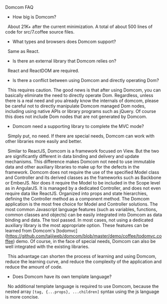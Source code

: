 Domcom FAQ

* How big is Domcom?

  About 21K+ after the current minimization. A total of about 500 lines of code for src/7.coffee source files.

* What types and browsers does Domcom support?

  Same as React.

* Is there an external library that Domcom relies on?

  React and ReactDOM are required.

* Is there a conflict between using Domcom and directly operating Dom?

  This requires caution. The good news is that after using Domcom, you can basically eliminate the need to directly operate Dom. Regardless, unless there is a real need and you already know the internals of domcom, please be careful not to directly manipulate Domcom managed Dom nodes, including using native APIs or library programs such as jQuery. Of course this does not include Dom nodes that are not generated by Domcom.

* Domcom need a supporting library to complete the MVC mode?

  Simply put, no need. If there are special needs, Domcom can work with other libraries more easily and better.

  Similar to ReactJS, Domcom is a framework focused on View. But the two are significantly different in data binding and delivery and update mechanisms. This difference makes Domcom not need to use immutable data and other auxiliary libraries to make up for the defects in the framework. Domcom does not require the use of the specified Model class and Controller and its derived classes as the frameworks such as Backbone or EmberJS. Nor does it require the Model to be included in the Scope level as in AngularJS. It is managed by a dedicated Controller, and does not even require data like ReactJS. Organized into props and state hierarchies, defining the Controller method as a component method. The Domcom application is the most free choice for Model and Controller solutions. The most common Javascript language features (such as variables, functions, common classes and objects) can be easily integrated into Domcom as data binding and data. The tool passed. In most cases, not using a dedicated auxiliary library is the most appropriate option. These features can be learned from Domcom's [todomvc] (https://github.com/taijiweb/domcom/blob/master/demo/coffee/todomvc.coffee) demo. Of course, in the face of special needs, Domcom can also be well integrated with the existing libraries.


  This advantage can shorten the process of learning and using Domcom, reduce the learning curve, and reduce the complexity of the application and reduce the amount of code.

* Does Domcom have its own template language?

  No additional template language is required to use Domcom, because the nested array `[tag, {...props}, ...children]` syntax using the js language is more concise.